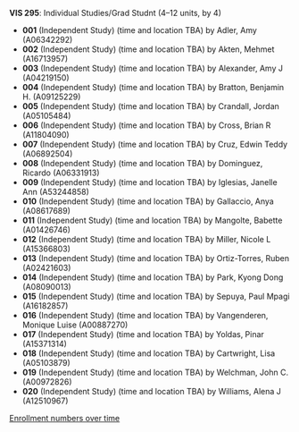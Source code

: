 **VIS 295**: Individual Studies/Grad Studnt (4–12 units, by 4)

- **001** (Independent Study) (time and location TBA) by Adler, Amy (A06342292)
- **002** (Independent Study) (time and location TBA) by Akten, Mehmet (A16713957)
- **003** (Independent Study) (time and location TBA) by Alexander, Amy J (A04219150)
- **004** (Independent Study) (time and location TBA) by Bratton, Benjamin H. (A09125229)
- **005** (Independent Study) (time and location TBA) by Crandall, Jordan (A05105484)
- **006** (Independent Study) (time and location TBA) by Cross, Brian R (A11804090)
- **007** (Independent Study) (time and location TBA) by Cruz, Edwin Teddy (A06892504)
- **008** (Independent Study) (time and location TBA) by Dominguez, Ricardo (A06331913)
- **009** (Independent Study) (time and location TBA) by Iglesias, Janelle Ann (A53244858)
- **010** (Independent Study) (time and location TBA) by Gallaccio, Anya (A08617689)
- **011** (Independent Study) (time and location TBA) by Mangolte, Babette (A01426746)
- **012** (Independent Study) (time and location TBA) by Miller, Nicole L (A15366803)
- **013** (Independent Study) (time and location TBA) by Ortiz-Torres, Ruben (A02421603)
- **014** (Independent Study) (time and location TBA) by Park, Kyong Dong (A08090013)
- **015** (Independent Study) (time and location TBA) by Sepuya, Paul Mpagi (A16182857)
- **016** (Independent Study) (time and location TBA) by Vangenderen, Monique Luise (A00887270)
- **017** (Independent Study) (time and location TBA) by Yoldas, Pinar (A15371314)
- **018** (Independent Study) (time and location TBA) by Cartwright, Lisa (A05103879)
- **019** (Independent Study) (time and location TBA) by Welchman, John C. (A00972826)
- **020** (Independent Study) (time and location TBA) by Williams, Alena J (A12510967)

[Enrollment numbers over time](./VIS295.tsv)
